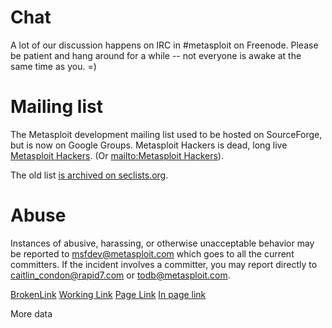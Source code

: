 # Chat

A lot of our discussion happens on IRC in #metasploit on Freenode.
Please be patient and hang around for a while -- not everyone is awake
at the same time as you. =)

# Mailing list

The Metasploit development mailing list used to be hosted on SourceForge, but is now on Google Groups. Metasploit Hackers is dead, long live [Metasploit Hackers][list]. (Or [mailto:Metasploit Hackers][mailto]).

The old list [is archived on seclists.org][archive].

# Abuse

Instances of abusive, harassing, or otherwise unacceptable behavior may be reported to msfdev@metasploit.com which goes to all the current committers. If the incident involves a committer, you may report directly to caitlin_condon@rapid7.com or todb@metasploit.com.


[archive]: http://seclists.org/metasploit/ "Metasploit mailing list archive"
[list]: https://groups.google.com/forum/#!forum/metasploit-hackers "Metasploit Hackers development mailing list"
[mailto]: mailto:metasploit-hackers@googlegroups.ca

[BrokenLink](google.bbb)
[Working Link](www.google.com)
[Page Link](Evading-Anti-Virus.md)
[In page link](abuse)

More data